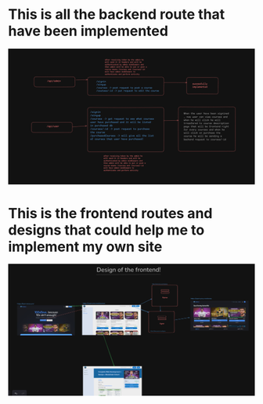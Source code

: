 # This is all the backend route that have been implemented

![alt text](image-1.png)

# This is the frontend routes and designs that could help me to implement my own site

![alt text](image.png)
